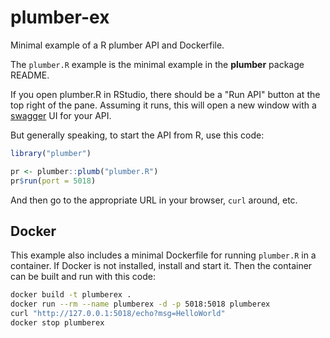 
plumber-ex
==========

Minimal example of a R plumber API and Dockerfile.

The `plumber.R` example is the minimal example in the **plumber** package README.

If you open plumber.R in RStudio, there should be a "Run API" button at the top right of the pane. Assuming it runs, this will open a new window with a [swagger](https://swagger.io) UI for your API. 

But generally speaking, to start the API from R, use this code:

```r
library("plumber")

pr <- plumber::plumb("plumber.R")
pr$run(port = 5018)
```

And then go to the appropriate URL in your browser, `curl` around, etc. 

## Docker

This example also includes a minimal Dockerfile for running `plumber.R` in a container. If Docker is not installed, install and start it. Then the container can be built and run with this code:

```zsh
docker build -t plumberex .
docker run --rm --name plumberex -d -p 5018:5018 plumberex
curl "http://127.0.0.1:5018/echo?msg=HelloWorld"
docker stop plumberex
```
